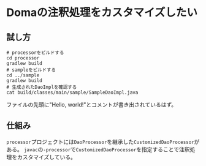 # Domaの注釈処理をカスタマイズしたい

## 試し方

```console
# processorをビルドする
cd processor
gradlew build
# sampleをビルドする
cd ../sample
gradlew build
# 生成されたDaoImplを確認する
cat build/classes/main/sample/SampleDaoImpl.java
```

ファイルの先頭に"Hello, world!"とコメントが書き出されているはず。

## 仕組み

`processor`プロジェクトには`DaoProcessor`を継承した`CustomizedDaoProcessor`がある。
`javac`の`-processor`で`CustomizedDaoProcessor`を指定することで注釈処理をカスタマイズしている。

